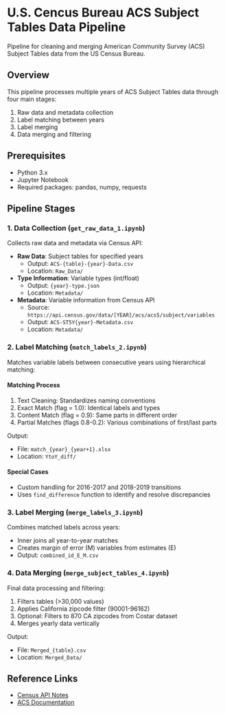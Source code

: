 # U.S. Cencus Bureau ACS Subject Tables Data Pipeline

Pipeline for cleaning and merging American Community Survey (ACS) Subject Tables data from the US Census Bureau.

## Overview

This pipeline processes multiple years of ACS Subject Tables data through four main stages:
1. Raw data and metadata collection
2. Label matching between years
3. Label merging
4. Data merging and filtering

## Prerequisites

- Python 3.x
- Jupyter Notebook
- Required packages: pandas, numpy, requests

## Pipeline Stages

### 1. Data Collection (`get_raw_data_1.ipynb`)

Collects raw data and metadata via Census API:
- **Raw Data**: Subject tables for specified years
  - Output: `ACS-{table}-{year}-Data.csv`
  - Location: `Raw_Data/`
- **Type Information**: Variable types (int/float)
  - Output: `{year}-type.json`
  - Location: `Metadata/`
- **Metadata**: Variable information from Census API
  - Source: `https://api.census.gov/data/[YEAR]/acs/acs5/subject/variables`
  - Output: `ACS-ST5Y{year}-Metadata.csv`
  - Location: `Metadata/`

### 2. Label Matching (`match_labels_2.ipynb`)

Matches variable labels between consecutive years using hierarchical matching:

#### Matching Process
1. Text Cleaning: Standardizes naming conventions
2. Exact Match (flag = 1.0): Identical labels and types
3. Content Match (flag = 0.9): Same parts in different order
4. Partial Matches (flags 0.8-0.2): Various combinations of first/last parts

Output:
- File: `match_{year}_{year+1}.xlsx`
- Location: `YtoY_diff/`

#### Special Cases
- Custom handling for 2016-2017 and 2018-2019 transitions
- Uses `find_difference` function to identify and resolve discrepancies

### 3. Label Merging (`merge_labels_3.ipynb`)

Combines matched labels across years:
- Inner joins all year-to-year matches
- Creates margin of error (M) variables from estimates (E)
- Output: `combined_id_E_M.csv`

### 4. Data Merging (`merge_subject_tables_4.ipynb`)

Final data processing and filtering:
1. Filters tables (>30,000 values)
2. Applies California zipcode filter (90001-96162)
3. Optional: Filters to 870 CA zipcodes from Costar dataset
4. Merges yearly data vertically

Output:
- File: `Merged_{table}.csv`
- Location: `Merged_Data/`

## Reference Links

- [Census API Notes](https://www.census.gov/data/developers/data-sets/acs-1year/notes-on-acs-estimate-and-annotation-values.html)
- [ACS Documentation](https://www.census.gov/data/developers/data-sets/acs-5year.html)
